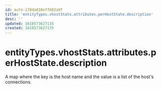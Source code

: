 ```yaml
---
id: auto-178da818eff682a9f
title: 'entityTypes.vhostStats.attributes.perHostState.description'
desc: ''
updated: 1618573627135
created: 1618573627135
---
```

# entityTypes.vhostStats.attributes.perHostState.description

A map where the key is the host name and the value is a list of the host&#39;s connections.
